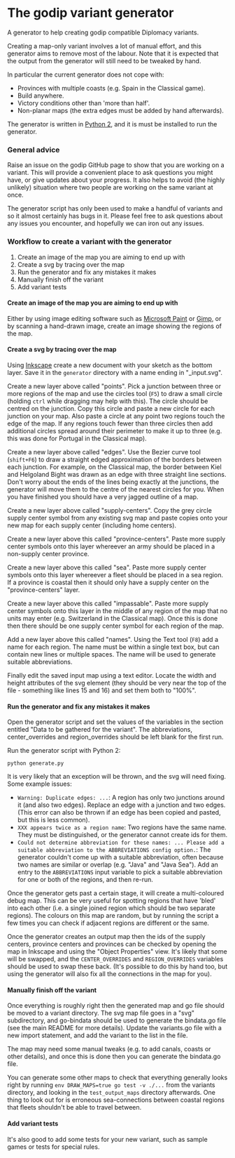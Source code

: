 The godip variant generator
===========================

A generator to help creating godip compatible Diplomacy variants.

Creating a map-only variant involves a lot of manual effort, and this generator aims to remove most of the labour.  Note that it is expected that the output from the generator will still need to be tweaked by hand.

In particular the current generator does not cope with:

* Provinces with multiple coasts (e.g. Spain in the Classical game).
* Build anywhere.
* Victory conditions other than 'more than half'.
* Non-planar maps (the extra edges must be added by hand afterwards).

The generator is written in [Python 2](https://www.python.org/downloads/release/python-2714/), and it is must be installed to run the generator.

### General advice

Raise an issue on the godip GitHub page to show that you are working on a variant. This will provide a convenient place to ask questions you might have, or give updates about your progress. It also
helps to avoid (the highly unlikely) situation where two people are working on the same variant at once.

The generator script has only been used to make a handful of variants and so it almost certainly has bugs in it. Please feel free to ask questions about any issues you encounter, and hopefully we can
iron out any issues.

### Workflow to create a variant with the generator

1. Create an image of the map you are aiming to end up with
2. Create a svg by tracing over the map
3. Run the generator and fix any mistakes it makes
4. Manually finish off the variant
5. Add variant tests

#### Create an image of the map you are aiming to end up with

Either by using image editing software such as [Microsoft Paint](https://en.wikipedia.org/wiki/Microsoft_Paint) or [Gimp](https://www.gimp.org/), or by scanning a hand-drawn image, create an image showing the regions of the map.

#### Create a svg by tracing over the map

Using [Inkscape](https://inkscape.org/en/) create a new document with your sketch as the bottom layer.  Save it in the `generator` directory with a name ending in "_input.svg".

Create a new layer above called "points". Pick a junction between three or more regions of the map and use the circles tool (`F5`) to draw a small circle (holding `ctrl` while dragging may help with this).
The circle should be centred on the junction. Copy this circle and paste a new circle for each junction on your map. Also paste a circle at any point two regions touch the edge of the map.  If any
regions touch fewer than three circles then add additional circles spread around their perimeter to make it up to three (e.g. this was done for Portugal in the Classical map).

Create a new layer above called "edges". Use the Bezier curve tool (`shift+F6`) to draw a straight edged approximation of the borders between each junction. For example, on the Classical map, the border
between Kiel and Helgoland Bight was drawn as an edge with three straight line sections.  Don't worry about the ends of the lines being exactly at the junctions, the generator will move them to the
centre of the nearest circles for you.  When you have finished you should have a very jagged outline of a map.

Create a new layer above called "supply-centers". Copy the grey circle supply center symbol from any existing svg map and paste copies onto your new map for each supply center (including home centers).

Create a new layer above this called "province-centers". Paste more supply center symbols onto this layer whereever an army should be placed in a non-supply center province.

Create a new layer above this called "sea". Paste more supply center symbols onto this layer whereever a fleet should be placed in a sea region. If a province is coastal then it should only have a supply
center on the "province-centers" layer.

Create a new layer above this called "impassable". Paste more supply center symbols onto this layer in the middle of any region of the map that no units may enter (e.g. Switzerland in the Classical map).
Once this is done then there should be one supply center symbol for each region of the map.

Add a new layer above this called "names". Using the Text tool (`F8`) add a name for each region. The name must be within a single text box, but can contain new lines or multiple spaces.  The name will
be used to generate suitable abbreviations.

Finally edit the saved input map using a text editor. Locate the width and height attributes of the svg element (they should be very near the top of the file - something like lines 15 and 16) and set them
both to "100%".

#### Run the generator and fix any mistakes it makes

Open the generator script and set the values of the variables in the section entitled "Data to be gathered for the variant". The abbreviations, center_overrides and region_overrides should be left blank
for the first run.

Run the generator script with Python 2:

```python generate.py```

It is very likely that an exception will be thrown, and the svg will need fixing.  Some example issues:

* `Warning: Duplicate edges: ...`: A region has only two junctions around it (and also two edges). Replace an edge with a junction and two edges. (This error can also be thrown if an edge has been copied
  and pasted, but this is less common).
* `XXX appears twice as a region name`: Two regions have the same name. They must be distinguished, or the generator cannot create ids for them.
* `Could not determine abbreviation for these names: ... Please add a suitable abbreviation to the ABBREVIATIONS config option.`: The generator couldn't come up with a suitable abbreviation, often because
  two names are similar or overlap (e.g. "Java" and "Java Sea"). Add an entry to the `ABBREVIATIONS` input variable to pick a suitable abbreviation for one or both of the regions, and then re-run.

Once the generator gets past a certain stage, it will create a multi-coloured debug map. This can be very useful for spotting regions that have 'bled' into each other (i.e. a single joined region which
should be two separate regions). The colours on this map are random, but by running the script a few times you can check if adjacent regions are different or the same.

Once the generator creates an output map then the ids of the supply centers, province centers and provinces can be checked by opening the map in Inkscape and using the "Object Properties" view. It's likely
that some will be swapped, and the `CENTER_OVERRIDES` and `REGION_OVERRIDES` variables should be used to swap these back. (It's possible to do this by hand too, but using the generator will also fix all
the connections in the map for you).

#### Manually finish off the variant

Once everything is roughly right then the generated map and go file should be moved to a variant directory.  The svg map file goes in a "svg" subdirectory, and go-bindata should be used to generate the
bindata.go file (see the main README for more details).  Update the variants.go file with a new import statement, and add the variant to the list in the file.

The map may need some manual tweaks (e.g. to add canals, coasts or other details), and once this is done then you can generate the bindata.go file.

You can generate some other maps to check that everything generally looks right by running `env DRAW_MAPS=true go test -v ./...` from the variants directory, and looking in the `test_output_maps` directory afterwards. One
thing to look out for is erroneous sea-connections between coastal regions that fleets shouldn't be able to travel between.

#### Add variant tests

It's also good to add some tests for your new variant, such as sample games or tests for special rules.
